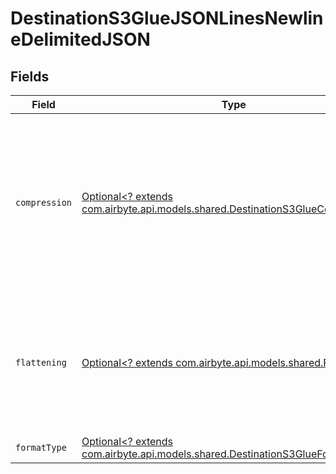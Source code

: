 # DestinationS3GlueJSONLinesNewlineDelimitedJSON


## Fields

| Field                                                                                                                                            | Type                                                                                                                                             | Required                                                                                                                                         | Description                                                                                                                                      |
| ------------------------------------------------------------------------------------------------------------------------------------------------ | ------------------------------------------------------------------------------------------------------------------------------------------------ | ------------------------------------------------------------------------------------------------------------------------------------------------ | ------------------------------------------------------------------------------------------------------------------------------------------------ |
| `compression`                                                                                                                                    | [Optional<? extends com.airbyte.api.models.shared.DestinationS3GlueCompression>](../../models/shared/DestinationS3GlueCompression.md)            | :heavy_minus_sign:                                                                                                                               | Whether the output files should be compressed. If compression is selected, the output filename will have an extra extension (GZIP: ".jsonl.gz"). |
| `flattening`                                                                                                                                     | [Optional<? extends com.airbyte.api.models.shared.Flattening>](../../models/shared/Flattening.md)                                                | :heavy_minus_sign:                                                                                                                               | Whether the input json data should be normalized (flattened) in the output JSON Lines. Please refer to docs for details.                         |
| `formatType`                                                                                                                                     | [Optional<? extends com.airbyte.api.models.shared.DestinationS3GlueFormatType>](../../models/shared/DestinationS3GlueFormatType.md)              | :heavy_minus_sign:                                                                                                                               | N/A                                                                                                                                              |